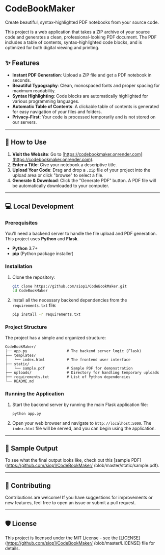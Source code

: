 # CodeBookMaker

Create beautiful, syntax-highlighted PDF notebooks from your source code.

This project is a web application that takes a ZIP archive of your source code and generates a clean, professional-looking PDF document. The PDF includes a table of contents, syntax-highlighted code blocks, and is optimized for both digital viewing and printing.

## ✨ Features

- **Instant PDF Generation**: Upload a ZIP file and get a PDF notebook in seconds.  
- **Beautiful Typography**: Clean, monospaced fonts and proper spacing for maximum readability.  
- **Syntax Highlighting**: Code blocks are automatically highlighted for various programming languages.  
- **Automatic Table of Contents**: A clickable table of contents is generated for easy navigation of your files and folders.  
- **Privacy-First**: Your code is processed temporarily and is not stored on our servers.

---

## 🚀 How to Use

1. **Visit the Website**: Go to [https://codebookmaker.onrender.com](https://codebookmaker.onrender.com).  
2. **Enter a Title**: Give your notebook a descriptive title.  
3. **Upload Your Code**: Drag and drop a `.zip` file of your project into the upload area or click "browse" to select a file.  
4. **Generate & Download**: Click the "Generate PDF" button. A PDF file will be automatically downloaded to your computer.

---

## 💻 Local Development

### Prerequisites

You'll need a backend server to handle the file upload and PDF generation. This project uses **Python** and **Flask**.

- **Python** 3.7+  
- **pip** (Python package installer)

### Installation

1. Clone the repository:  
   ```bash
   git clone https://github.com/siop1/CodeBookMaker.git
   cd CodeBookMaker
   ```

2. Install all the necessary backend dependencies from the `requirements.txt` file:  
   ```bash
   pip install -r requirements.txt
   ```

### Project Structure

The project has a simple and organized structure:

```
CodeBookMaker/
├── app.py                  # The backend server logic (Flask)
├── templates/
│   └── index.html          # The frontend user interface
├── static/
│   └── sample.pdf          # Sample PDF for demonstration
├── uploads/                # Directory for handling temporary uploads
├── requirements.txt        # List of Python dependencies
└── README.md
```

### Running the Application

1. Start the backend server by running the main Flask application file:  
   ```bash
   python app.py
   ```

2. Open your web browser and navigate to `http://localhost:5000`. The `index.html` file will be served, and you can begin using the application.

---

## 📄 Sample Output

To see what the final output looks like, check out this [sample PDF](https://github.com/siop1/CodeBookMaker/
/blob/master/static/sample.pdf).

---

## 🤝 Contributing

Contributions are welcome! If you have suggestions for improvements or new features, feel free to open an issue or submit a pull request.

---

## 🛡️ License

This project is licensed under the MIT License - see the [LICENSE](https://github.com/siop1/CodeBookMaker/
/blob/master/LICENSE) file for details.
